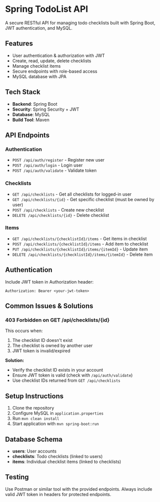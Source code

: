 # Spring TodoList API

A secure RESTful API for managing todo checklists built with Spring Boot, JWT authentication, and MySQL.

## Features
- User authentication & authorization with JWT
- Create, read, update, delete checklists
- Manage checklist items
- Secure endpoints with role-based access
- MySQL database with JPA

## Tech Stack
- **Backend**: Spring Boot
- **Security**: Spring Security + JWT
- **Database**: MySQL
- **Build Tool**: Maven

## API Endpoints

### Authentication
- `POST /api/auth/register` - Register new user
- `POST /api/auth/login` - Login user
- `POST /api/auth/validate` - Validate token

### Checklists
- `GET /api/checklists` - Get all checklists for logged-in user
- `GET /api/checklists/{id}` - Get specific checklist (must be owned by user)
- `POST /api/checklists` - Create new checklist
- `DELETE /api/checklists/{id}` - Delete checklist

### Items
- `GET /api/checklists/{checklistId}/items` - Get items in checklist
- `POST /api/checklists/{checklistId}/items` - Add item to checklist
- `PUT /api/checklists/{checklistId}/items/{itemId}` - Update item
- `DELETE /api/checklists/{checklistId}/items/{itemId}` - Delete item

## Authentication
Include JWT token in Authorization header:
```
Authorization: Bearer <your-jwt-token>
```

## Common Issues & Solutions

### 403 Forbidden on GET /api/checklists/{id}
This occurs when:
1. The checklist ID doesn't exist
2. The checklist is owned by another user
3. JWT token is invalid/expired

**Solution:**
- Verify the checklist ID exists in your account
- Ensure JWT token is valid (check with `/api/auth/validate`)
- Use checklist IDs returned from `GET /api/checklists`

## Setup Instructions
1. Clone the repository
2. Configure MySQL in `application.properties`
3. Run `mvn clean install`
4. Start application with `mvn spring-boot:run`

## Database Schema
- **users**: User accounts
- **checklists**: Todo checklists (linked to users)
- **items**: Individual checklist items (linked to checklists)

## Testing
Use Postman or similar tool with the provided endpoints. Always include valid JWT token in headers for protected endpoints.
